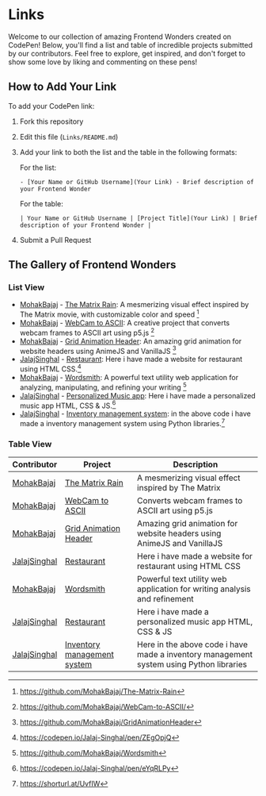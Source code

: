 # Links

Welcome to our collection of amazing Frontend Wonders created on CodePen! Below, you'll find a list and table of incredible projects submitted by our contributors. Feel free to explore, get inspired, and don't forget to show some love by liking and commenting on these pens!

## How to Add Your Link

To add your CodePen link:

1. Fork this repository
2. Edit this file (`Links/README.md`)
3. Add your link to both the list and the table in the following formats:

   For the list:

   ```
   - [Your Name or GitHub Username](Your Link) - Brief description of your Frontend Wonder
   ```

   For the table:

   ```
   | Your Name or GitHub Username | [Project Title](Your Link) | Brief description of your Frontend Wonder |
   ```

4. Submit a Pull Request

## The Gallery of Frontend Wonders

### List View

<!-- Add your CodePen links below this line -->

- [MohakBajaj](https://github.com/MohakBajaj) - [The Matrix Rain](https://mohakbajaj.github.io/The-Matrix-Rain/): A mesmerizing visual effect inspired by The Matrix movie, with customizable color and speed [^1]
- [MohakBajaj](https://github.com/MohakBajaj) - [WebCam to ASCII](https://mohakbajaj.github.io/WebCam-to-ASCII/): A creative project that converts webcam frames to ASCII art using p5.js [^2]
- [MohakBajaj](https://github.com/MohakBajaj) - [Grid Animation Header](https://mohakbajaj.github.io/GridAnimationHeader/): An amazing grid animation for website headers using AnimeJS and VanillaJS [^3]
- [JalajSinghal](https://github.com/jalaj-25) - [Restaurant](https://codepen.io/Jalaj-Singhal/pen/ZEgOpjQ): Here i have made a website for restaurant using HTML CSS.[^4]
- [MohakBajaj](https://github.com/MohakBajaj) - [Wordsmith](https://wordsmith.bmohak.codes/): A powerful text utility web application for analyzing, manipulating, and refining your writing [^5]
- [JalajSinghal](https://github.com/jalaj-25) - [Personalized Music app]((https://codepen.io/Jalaj-Singhal/pen/eYqRLPy)): Here i have made a personalized music app HTML, CSS & JS.[^6]
- [JalajSinghal](https://github.com/jalaj-25) - [Inventory management system]((https://github.com/jalaj-25/Projects/tree/master/python%20inventory%20managament%20store)): in the above code i have made a inventory management system using Python libraries.[^7]

### Table View

| Contributor                                 | Project                                                                    | Description                                                               |
| ------------------------------------------- | -------------------------------------------------------------------------- | ------------------------------------------------------------------------- |
| [MohakBajaj](https://github.com/MohakBajaj) | [The Matrix Rain](https://mohakbajaj.github.io/The-Matrix-Rain/)           | A mesmerizing visual effect inspired by The Matrix                        |
| [MohakBajaj](https://github.com/MohakBajaj) | [WebCam to ASCII](https://mohakbajaj.github.io/WebCam-to-ASCII/)           | Converts webcam frames to ASCII art using p5.js                           |
| [MohakBajaj](https://github.com/MohakBajaj) | [Grid Animation Header](https://mohakbajaj.github.io/GridAnimationHeader/) | Amazing grid animation for website headers using AnimeJS and VanillaJS    |
| [JalajSinghal](https://github.com/jalaj-25) | [Restaurant](https://codepen.io/Jalaj-Singhal/pen/ZEgOpjQ)                 | Here i have made a website for restaurant using HTML CSS                  |
| [MohakBajaj](https://github.com/MohakBajaj) | [Wordsmith](https://wordsmith.bmohak.codes/)                               | Powerful text utility web application for writing analysis and refinement |
| [JalajSinghal](https://github.com/jalaj-25) | [Restaurant](https://codepen.io/Jalaj-Singhal/pen/eYqRLPy)                 | Here i have made a personalized music app HTML, CSS & JS                  |
| [JalajSinghal](https://github.com/jalaj-25) | [Inventory management system](https://github.com/jalaj-25/Projects/tree/master/python%20inventory%20managament%20store)                 | Here in the above code i have made a inventory management system using Python libraries                  |

<!-- Add your CodePen links to the table below this line -->

[^1]: https://github.com/MohakBajaj/The-Matrix-Rain
[^2]: https://github.com/MohakBajaj/WebCam-to-ASCII/
[^3]: https://github.com/MohakBajaj/GridAnimationHeader
[^4]: https://codepen.io/Jalaj-Singhal/pen/ZEgOpjQ
[^5]: https://github.com/MohakBajaj/Wordsmith
[^6]: https://codepen.io/Jalaj-Singhal/pen/eYqRLPy
[^7]: https://shorturl.at/UvfIW
